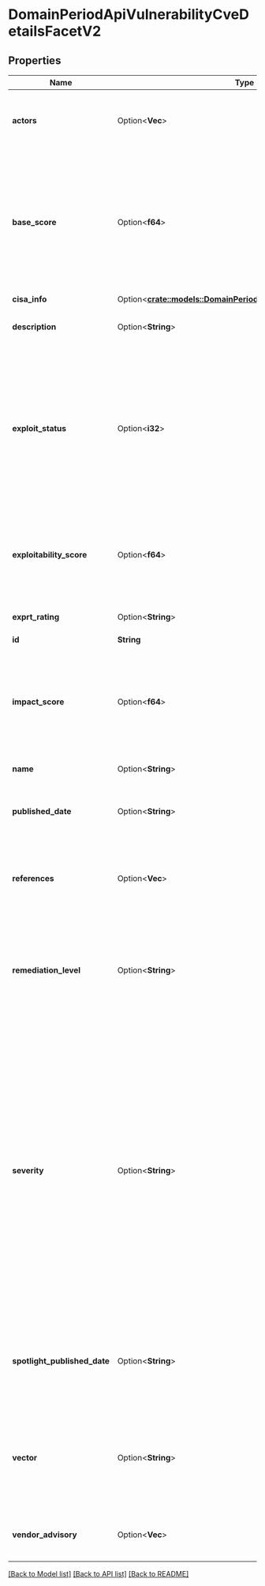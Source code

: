 # DomainPeriodApiVulnerabilityCveDetailsFacetV2

## Properties

Name | Type | Description | Notes
------------ | ------------- | ------------- | -------------
**actors** | Option<**Vec<String>**> | Contains a list of actors that are known for exploiting this vulnerability ot in the wild | [optional]
**base_score** | Option<**f64**> | The base score for a Common Vulnerability Enumeration (CVE) is a numerical value that represents the intrinsic severity and impact of a security vulnerability. | [optional]
**cisa_info** | Option<[**crate::models::DomainPeriodApiVulnerabilityCvecisaInfo**](domain.APIVulnerabilityCVECISAInfo.md)> |  | [optional]
**description** | Option<**String**> | Refers to description of the vulnerability | [optional]
**exploit_status** | Option<**i32**> | Exploit status refers to the current state or availability of known exploits for a specific vulnerability, indicating whether there are known techniques or tools to leverage the vulnerability in an attack. | [optional]
**exploitability_score** | Option<**f64**> | Represents a numerical value that indicates the relative ease or difficulty for an attacker to exploit a vulnerability | [optional]
**exprt_rating** | Option<**String**> | Expert.AI score on the vulnerability | [optional]
**id** | **String** |  |
**impact_score** | Option<**f64**> | Refers to a numerical value that represents the potential impact or severity of a vulnerability when it is successfully exploited | [optional]
**name** | Option<**String**> | Vulnerability name | [optional]
**published_date** | Option<**String**> | Refers to a point in time when the vulnerability has been disclosed | [optional]
**references** | Option<**Vec<String>**> | Refers to one or more references with more details about the vulnerability | [optional]
**remediation_level** | Option<**String**> | Remediation level indicates the required effort to mitigate a security vulnerability, ranging from official fixes to unavailable remedies | [optional]
**severity** | Option<**String**> | Severity refers to the level of impact or potential harm caused by a security vulnerability. It is often assessed using metrics such as the CVSS base score, which takes into account factors such as exploitability, impact on confidentiality, integrity, and availability, and other relevant parameters to determine the severity level of a vulnerability. | [optional]
**spotlight_published_date** | Option<**String**> | Corresponds to a point in time when Spotlight offered support for detecting a specific vulnerability | [optional]
**vector** | Option<**String**> | Refers to the vector of attack or the specific method or path through which an attacker can exploit a vulnerability | [optional]
**vendor_advisory** | Option<**Vec<String>**> | Refers to one or more URLs that points to vendor advisories | [optional]

[[Back to Model list]](../README.md#documentation-for-models) [[Back to API list]](../README.md#documentation-for-api-endpoints) [[Back to README]](../README.md)
